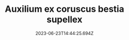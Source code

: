 ---
title: "Auxilium ex coruscus bestia supellex"
date: 2023-06-23T14:44:25.694Z
permalink: "/auxilium-ex-coruscus-bestia-supellex/"
---